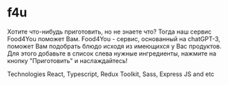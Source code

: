 # f4u
Хотите что-нибудь приготовить, но не знаете что? Тогда наш сервис Food4You поможет Вам. Food4You - сервис, основанный на chatGPT-3, поможет Вам подобрать блюдо исходя из имеющихся у Вас продуктов. Для этого добавьте в список слева нужные ингредиенты, нажмите на кнопку "Приготовить" и наслаждайтесь!

Technologies
React, Typescript, Redux Toolkit, Sass, Express JS and etc
